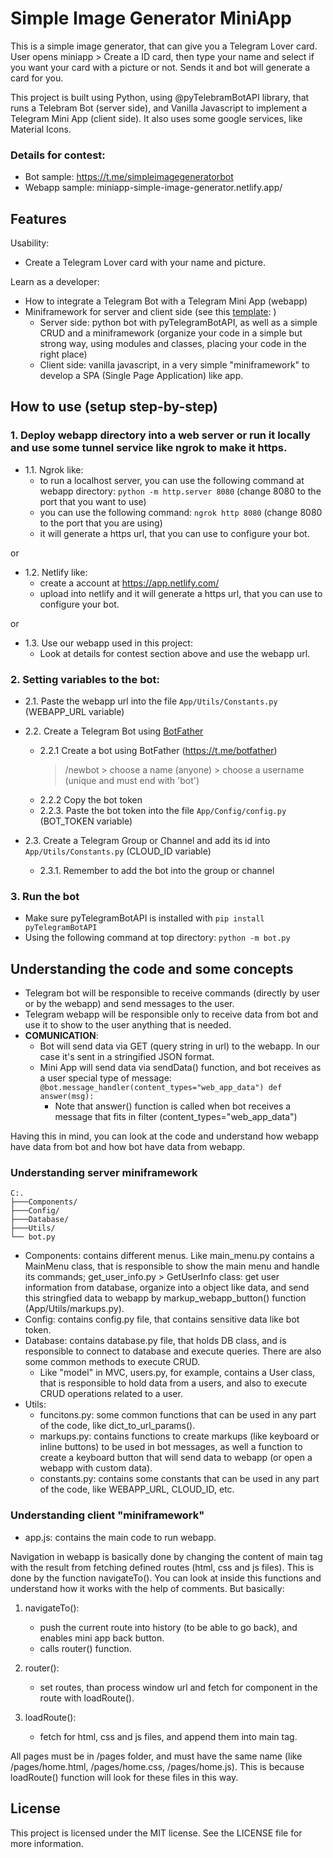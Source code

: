 # Simple Image Generator MiniApp

This is a simple image generator, that can give you a Telegram Lover card. User opens miniapp > Create a ID card, then type your name and select if you want your card with a picture or not. Sends it and bot will generate a card for you.

This project is built using Python, using @pyTelebramBotAPI library, that runs a Telebram Bot (server side), and Vanilla Javascript to implement a Telegram Mini App (client side).
It also uses some google services, like Material Icons.

### Details for contest:

- Bot sample: https://t.me/simpleimagegeneratorbot
- Webapp sample: miniapp-simple-image-generator.netlify.app/

## Features
Usability:
- Create a Telegram Lover card with your name and picture.

Learn as a developer:
- How to integrate a Telegram Bot with a Telegram Mini App (webapp)
- Miniframework for server and client side (see this [template](https://github.com/arthurrogado/miniapp_miniframework): )
    - Server side: python bot with pyTelegramBotAPI, as well as a simple CRUD and a miniframework (organize your code in a simple but strong way, using modules and classes, placing your code in the right place)
    - Client side: vanilla javascript, in a very simple "miniframework" to develop a SPA (Single Page Application) like app.

## How to use (setup step-by-step)

### 1. Deploy webapp directory into a web server or run it locally and use some tunnel service like ngrok to make it https.

- 1.1. Ngrok like:
    - to run a localhost server, you can use the following command at webapp directory: `python -m http.server 8080` (change 8080 to the port that you want to use)
    - you can use the following command: `ngrok http 8080` (change 8080 to the port that you are using)
    - it will generate a https url, that you can use to configure your bot.

or

- 1.2. Netlify like:
    - create a account at https://app.netlify.com/
    - upload into netlify and it will generate a https url, that you can use to configure your bot.

or

- 1.3. Use our webapp used in this project:
    - Look at details for contest section above and use the webapp url.

### 2. Setting variables to the bot:
- 2.1. Paste the webapp url into the file `App/Utils/Constants.py` (WEBAPP_URL variable)

- 2.2. Create a Telegram Bot using [BotFather](https://t.me/botfather)

    - 2.2.1 Create a bot using BotFather (https://t.me/botfather)
        > /newbot > choose a name (anyone) > choose a username (unique and must end with 'bot')
    - 2.2.2 Copy the bot token
    - 2.2.3. Paste the bot token into the file `App/Config/config.py` (BOT_TOKEN variable)

- 2.3. Create a Telegram Group or Channel and add its id into `App/Utils/Constants.py` (CLOUD_ID variable)
    - 2.3.1. Remember to add the bot into the group or channel

### 3. Run the bot 
- Make sure pyTelegramBotAPI is installed with `pip install pyTelegramBotAPI`
- Using the following command at top directory: `python -m bot.py`



## Understanding the code and some concepts

- Telegram bot will be responsible to receive commands (directly by user or by the webapp) and send messages to the user.
- Telegram webapp will be responsible only to receive data from bot and use it to show to the user anything that is needed.
- **COMUNICATION**:
    - Bot will send data via GET (query string in url) to the webapp. In our case it's sent in a stringified JSON format.
    - Mini App will send data via sendData() function, and bot receives as a user special type of message:
`@bot.message_handler(content_types="web_app_data")
    def answer(msg):`
        - Note that answer() function is called when bot receives a message that fits in filter (content_types="web_app_data")

Having this in mind, you can look at the code and understand how webapp have data from bot and how bot have data from webapp.

### Understanding server miniframework

    C:.
    ├───Components/
    ├───Config/
    ├───Database/
    ├───Utils/
    └── bot.py

- Components: contains different menus. Like main_menu.py contains a MainMenu class, that is responsible to show the main menu and handle its commands; get_user_info.py > GetUserInfo class: get user information from database, organize into a object like data, and send this stringfied data to webapp by markup_webapp_button() function (App/Utils/markups.py).
- Config: contains config.py file, that contains sensitive data like bot token.
- Database: contains database.py file, that holds DB class, and is responsible to connect to database and execute queries. There are also some common methods to execute CRUD.
    - Like "model" in MVC, users.py, for example, contains a User class, that is responsible to hold data from a users, and also to execute CRUD operations related to a user.
- Utils: 
    - funcitons.py: some common functions that can be used in any part of the code, like dict_to_url_params().
    - markups.py: contains functions to create markups (like keyboard or inline buttons) to be used in bot messages, as well a function to create a keyboard button that will send data to webapp (or open a webapp with custom data).
    - constants.py: contains some constants that can be used in any part of the code, like WEBAPP_URL, CLOUD_ID, etc.

### Understanding client "miniframework"

- app.js: contains the main code to run webapp.

Navigation in webapp is basically done by changing the content of main tag with the result from fetching defined routes (html, css and js files). This is done by the function navigateTo(). You can look at inside this functions and understand how it works with the help of comments. But basically:

1. navigateTo():
    - push the current route into history (to be able to go back), and enables mini app back button.
    - calls router() function.

2. router():
    - set routes, than process window url and fetch for component in the route with loadRoute().

3. loadRoute():
    - fetch for html, css and js files, and append them into main tag.

All pages must be in /pages folder, and must have the same name (like /pages/home.html, /pages/home.css, /pages/home.js). This is because loadRoute() function will look for these files in this way.

## License
This project is licensed under the MIT license. See the LICENSE file for more information.